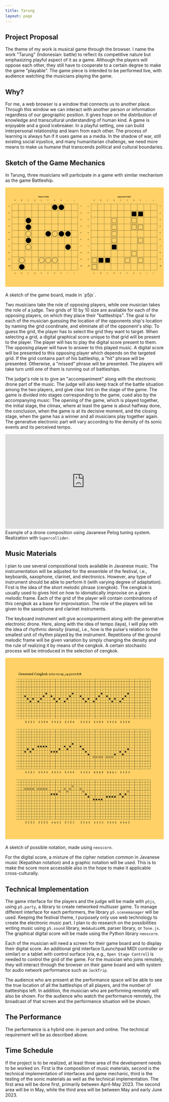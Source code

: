```yaml
---
title: Tarung
layout: page
---
```


## Project Proposal

The theme of my work is musical game through the browser. I name the
work "Tarung" (Indonesian: battle) to reflect its competitive nature but
emphasizing playful aspect of it as a game. Although the players will
oppose each other, they still have to cooperate to a certain degree to
make the game "playable". The game piece is intended to be performed
live, with audience watching the musicians playing the game.

## Why?

For me, a web browser is a window that connects us to another place.
Through this window we can interact with another person or information
regardless of our geographic position. It gives hope on the distribution
of knowledge and transcultural understanding of human kind. A game is
enjoyable and a good icebreaker. In a playful setting, one can build
interpersonal relationship and learn from each other. The process of
learning is always fun if it uses game as a media. In the shadow of war,
still existing social injustice, and many humanitarian challenge, we
need more means to make us humane that transcends political and cultural
boundaries.

## Sketch of the Game Mechanics

In Tarung, three musicians will participate in a game with similar
mechanism as the game Battleship.

![Board](../assets/images/tarung/tarung_board.png)
<figcaption>A sketch of the game board, made in `p5js`.</figcaption>

Two musicians take the role of opposing players, while one musician
takes the role of a judge. Two grids of 10 by 10 size are available for
each of the opposing players, on which they place their "battleships".
The goal is for each of the musician guessing the location of the
opponents ship's location by naming the grid coordinate, and eliminate
all of the opponent's ship. To guess the grid, the player has to select
the grid they want to target. When selecting a grid, a digital graphical
score unique to that grid will be present to the player. The player will
has to play the digital score present to them. The opposing player will
have to answer to this played music. A digital score will be presented
to this opposing player which depends on the targeted grid. If the grid
contains part of his battleship, a "hit" phrase will be presented.
Otherwise, a "missed" phrase will be presented. The players will take
turn until one of them is running out of battleships.

The judge's role is to give an "accompaniment" along with the electronic
drone part of the music. The judge will also keep track of the battle
situation among the two players, and give clear hint on the stage of the
game. The game is divided into stages corresponding to the game, cued
also by the accompanying music: The opening of the game, which is played
together, the initial stage, the climax, where at least the game is
about halfway done, the conclusion, when the game is at its decisive
moment, and the closing stage, when the game has a winner and all
musicians play together again. The generative electronic part will vary
according to the density of its sonic events and its perceived tempo.

<iframe width="100%" height="300" scrolling="no" frameborder="no" allow="autoplay" src="https://w.soundcloud.com/player/?url=https%3A//api.soundcloud.com/tracks/1371911257&color=%23ff5500&auto_play=false&hide_related=false&show_comments=true&show_user=true&show_reposts=false&show_teaser=true&visual=true"></iframe>
<figcaption>Example of a drone composition using Javanese Pelog tuning system.
Realization with <code>Supercollider</code>.</figcaption>

## Music Materials

I plan to use several compositional tools available in Javanese music.
The instrumentation will be adjusted for the ensemble of the festival,
i.e., keyboards, saxophone, clarinet, and electronics. However, any type
of instrument should be able to perform it (with varying degree of
adaptation). First is the idea of the short melodic phrase (cengkok).
The cengkok is usually used to gives hint on how to idomatically
improvise on a given melodic frame. Each of the grid of the player will
contain combinations of this cengkok as a base for improvisation. The
role of the players will be given to the saxophone and clarinet
instruments.

The keyboard instrument will give accompaniment along with the
generative electronic drone. Here, along with the idea of tempo (laya),
I will play with the idea of rhythmic density (irama), i.e., how is the
pulse's relation to the smallest unit of rhythm played by the
instrument. Repetitions of the ground melodic frame will be given
variation by simply changing the density and the rule of realizing it by
means of the cengkok. A certain stochastic process will be introduced in
the selection of cengkok.

![notation](../assets/images/tarung/tarung_notation.png)
<figcaption>A sketch of possible notation, made using <code>neoscore</code>.</figcaption>

For the digital score, a mixture of the cipher notation common in
Javanese music (Kepatihan notation) and a graphic notation will be used.
This is to make the score more accessible also in the hope to make it
applicable cross-culturally.

## Technical Implementation

The game interface for the players and the judge will be made with
`p5js`, using `p5.party`, a library to create networked multiuser game.
To manage different interface for each performers, the library
`p5.scenemanager` will be used. Keeping the festival theme, I purposely
only use web technology to create the electronic music part. I plan to
do research on the possibilities writing music using `p5.sound` library,
`WebAudioXML` parser library, or `Tone.js`. The graphical digital score
will be made using the Python library `neoscore`.

Each of the musician will need a screen for their game board and to
display their digital score. An additional grid interface (Launchpad
MIDI controller or similar) or a tablet with control surface (via, e.g.,
`Open Stage Control`) is needed to control the grid of the game. For the
musician who joins remotely, they will interact through the browser on
their game board and with system for audio network performance such as
`JackTrip`.

The audience who are present at the performance space will be able to
see the true location of all the battleships of all players, and the
number of battleships left. In addition, the musician who are performing
remotely will also be shown. For the audience who watch the performance
remotely, the broadcast of that screen and the performance situation
will be shown.

## The Performance

The performance is a hybrid one: in person and online. The technical
requirement will be as described above.

## Time Schedule

If the project is to be realized, at least three area of the development
needs to be worked on. First is the composition of music materials,
second is the technical implementation of interfaces and game mechanic,
third is the testing of the sonic materials as well as the technical
implementation. The first area will be done first, primarily between
April-May 2023. The second area will be in May, while the third area
will be between May and early June 2023.
